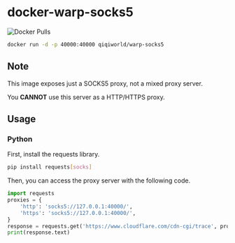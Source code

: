 # docker-warp-socks5
![Docker Pulls](https://img.shields.io/docker/pulls/qiqiworld/warp-socks5)  

```bash
docker run -d -p 40000:40000 qiqiworld/warp-socks5
```

## Note
This image exposes just a SOCKS5 proxy, not a mixed proxy server.

You **CANNOT** use this server as a HTTP/HTTPS proxy.

## Usage
### Python
First, install the requests library.

```bash
pip install requests[socks]
```

Then, you can access the proxy server with the following code.

```python
import requests
proxies = {
    'http': 'socks5://127.0.0.1:40000/',
    'https': 'socks5://127.0.0.1:40000/',
}
response = requests.get('https://www.cloudflare.com/cdn-cgi/trace', proxies=proxies)
print(response.text)
```
